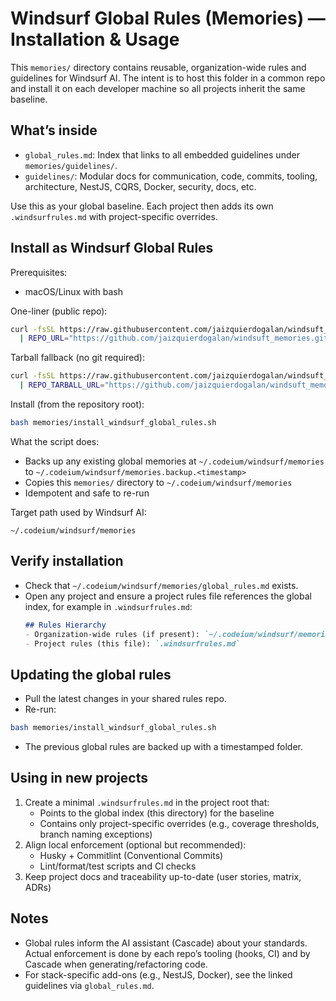 # Windsurf Global Rules (Memories) — Installation & Usage

This `memories/` directory contains reusable, organization-wide rules and guidelines for Windsurf AI. The intent is to host this folder in a common repo and install it on each developer machine so all projects inherit the same baseline.

## What’s inside
- `global_rules.md`: Index that links to all embedded guidelines under `memories/guidelines/`.
- `guidelines/`: Modular docs for communication, code, commits, tooling, architecture, NestJS, CQRS, Docker, security, docs, etc.

Use this as your global baseline. Each project then adds its own `.windsurfrules.md` with project-specific overrides.

## Install as Windsurf Global Rules

Prerequisites:
- macOS/Linux with bash

One-liner (public repo):
```bash
curl -fsSL https://raw.githubusercontent.com/jaizquierdogalan/windsuft_memories/master/memories/install_windsurf_global_rules.sh \
  | REPO_URL="https://github.com/jaizquierdogalan/windsuft_memories.git" bash
```
Tarball fallback (no git required):
```bash
curl -fsSL https://raw.githubusercontent.com/jaizquierdogalan/windsuft_memories/master/memories/install_windsurf_global_rules.sh \
  | REPO_TARBALL_URL="https://github.com/jaizquierdogalan/windsuft_memories/archive/refs/heads/master.tar.gz" bash
```

Install (from the repository root):
```bash
bash memories/install_windsurf_global_rules.sh
```
What the script does:
- Backs up any existing global memories at `~/.codeium/windsurf/memories` to `~/.codeium/windsurf/memories.backup.<timestamp>`
- Copies this `memories/` directory to `~/.codeium/windsurf/memories`
- Idempotent and safe to re-run

Target path used by Windsurf AI:
```
~/.codeium/windsurf/memories
```

## Verify installation
- Check that `~/.codeium/windsurf/memories/global_rules.md` exists.
- Open any project and ensure a project rules file references the global index, for example in `.windsurfrules.md`:
  ```md
  ## Rules Hierarchy
  - Organization-wide rules (if present): `~/.codeium/windsurf/memories/global_rules.md`
  - Project rules (this file): `.windsurfrules.md`
  ```

## Updating the global rules
- Pull the latest changes in your shared rules repo.
- Re-run:
```bash
bash memories/install_windsurf_global_rules.sh
```
- The previous global rules are backed up with a timestamped folder.

## Using in new projects
1) Create a minimal `.windsurfrules.md` in the project root that:
   - Points to the global index (this directory) for the baseline
   - Contains only project-specific overrides (e.g., coverage thresholds, branch naming exceptions)
2) Align local enforcement (optional but recommended):
   - Husky + Commitlint (Conventional Commits)
   - Lint/format/test scripts and CI checks
3) Keep project docs and traceability up-to-date (user stories, matrix, ADRs)

## Notes
- Global rules inform the AI assistant (Cascade) about your standards. Actual enforcement is done by each repo’s tooling (hooks, CI) and by Cascade when generating/refactoring code.
- For stack-specific add-ons (e.g., NestJS, Docker), see the linked guidelines via `global_rules.md`.
